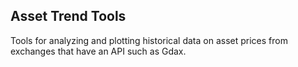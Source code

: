 Asset Trend Tools
-----------------

Tools for analyzing and plotting historical data on asset prices from exchanges that have an API such as Gdax.
